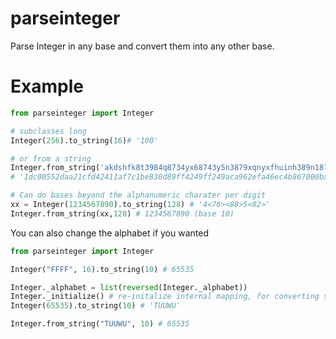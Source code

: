 # parseinteger
Parse Integer in any base and convert them into any other base.

# Example

```python
from parseinteger import Integer

# subclasses long
Integer(256).to_string(16)# '100'

# or from a string
Integer.from_string('akdshfk8t3984q8734yx68743y5n3879xqnyxfhuinh389n187x3y5n', 62).to_string(16)
# '1dc00552daa21cfd42411af7c1be830d89ff4249ff249aca962efa46ec4b867000ba948009560cdc6d'

# Can do bases beyond the alphanumeric charater per digit
xx = Integer(1234567890).to_string(128) # '4<76><88>5<82>'
Integer.from_string(xx,128) # 1234567890 (base 10)
```

You can also change the alphabet if you wanted

```python
from parseinteger import Integer

Integer("FFFF", 16).to_string(10) # 65535

Integer._alphabet = list(reversed(Integer._alphabet))
Integer._initialize() # re-initalize internal mapping, for converting strings to integers
Integer(65535).to_string(10) # 'TUUWU'

Integer.from_string("TUUWU", 10) # 65535
```

